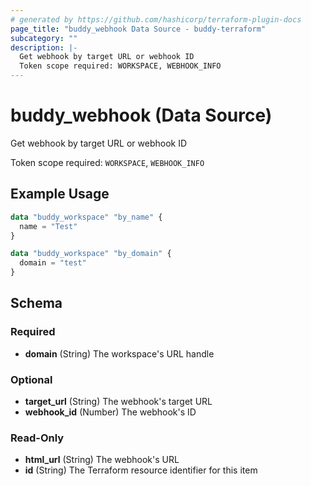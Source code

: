 ```yaml
---
# generated by https://github.com/hashicorp/terraform-plugin-docs
page_title: "buddy_webhook Data Source - buddy-terraform"
subcategory: ""
description: |-
  Get webhook by target URL or webhook ID
  Token scope required: WORKSPACE, WEBHOOK_INFO
---
```


# buddy_webhook (Data Source)

Get webhook by target URL or webhook ID

Token scope required: `WORKSPACE`, `WEBHOOK_INFO`

## Example Usage

```terraform
data "buddy_workspace" "by_name" {
  name = "Test"
}

data "buddy_workspace" "by_domain" {
  domain = "test"
}
```

<!-- schema generated by tfplugindocs -->
## Schema

### Required

- **domain** (String) The workspace's URL handle

### Optional

- **target_url** (String) The webhook's target URL
- **webhook_id** (Number) The webhook's ID

### Read-Only

- **html_url** (String) The webhook's URL
- **id** (String) The Terraform resource identifier for this item


